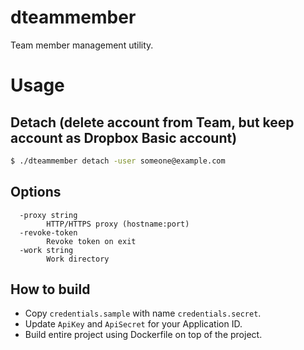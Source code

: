 # dteammember

Team member management utility.

# Usage

## Detach (delete account from Team, but keep account as Dropbox Basic account)

```sh
$ ./dteammember detach -user someone@example.com
```

## Options

```
  -proxy string
    	HTTP/HTTPS proxy (hostname:port)
  -revoke-token
    	Revoke token on exit
  -work string
    	Work directory
```

## How to build

* Copy `credentials.sample` with name `credentials.secret`.
* Update `ApiKey` and `ApiSecret` for your Application ID.
* Build entire project using Dockerfile on top of the project.
